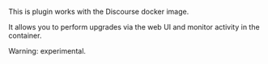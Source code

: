 This is plugin works with the Discourse docker image.

It allows you to perform upgrades via the web UI and monitor activity in the container.

Warning: experimental.
